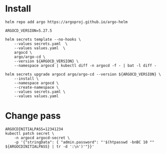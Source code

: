 # Install

    helm repo add argo https://argoproj.github.io/argo-helm

    ARGOCD_VERSION=5.27.5

    helm secrets template --no-hooks \
        --values secrets.yaml  \
        --values values.yaml  \
        argocd \
        argo/argo-cd \
        --version ${ARGOCD_VERSION} \
        --namespace argocd | kubectl diff -n argocd -f - | bat -l diff -
    
    helm secrets upgrade argocd argo/argo-cd --version ${ARGOCD_VERSION} \
        --install \
        --namespace argocd \
        --create-namespace \
        --values secrets.yaml \
        --values values.yaml

# Change pass

    ARGOCDINITIALPASS=12341234
    kubectl patch secret \
        -n argocd argocd-secret \
        -p '{"stringData": { "admin.password": "'$(htpasswd -bnBC 10 "" ${ARGOCDINITIALPASS} | tr -d ':\n')'"}}'